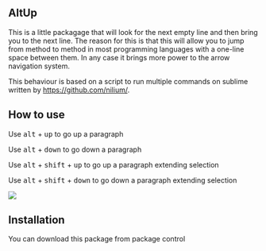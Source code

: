 
## AltUp

This is a little packagage that will look for the next empty line and then bring you to the next line. The reason for this is that this will allow you to jump from method to method in most programming languages with a one-line space between them. In any case it brings more power to the arrow navigation system.

This behaviour is based on a script to run multiple commands on sublime written by https://github.com/nilium/.

## How to use

Use <kbd>alt</kbd> + <kbd>up</kbd> to go up a paragraph

Use <kbd>alt</kbd> + <kbd>down</kbd> to go down a paragraph

Use <kbd>alt</kbd> + <kbd>shift</kbd> + <kbd>up</kbd> to go up a paragraph extending selection

Use <kbd>alt</kbd> + <kbd>shift</kbd> + <kbd>down</kbd> to go down a paragraph extending selection

![](https://dl.dropboxusercontent.com/u/140127353/AltUpAnimation.gif)

## Installation

You can download this package from package control
